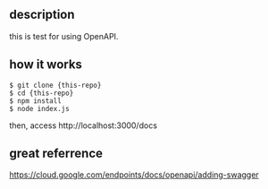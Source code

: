 ## description
this is test for using OpenAPI.

## how it works
```
$ git clone {this-repo}
$ cd {this-repo}
$ npm install
$ node index.js
```

then, access http://localhost:3000/docs


## great referrence
https://cloud.google.com/endpoints/docs/openapi/adding-swagger
